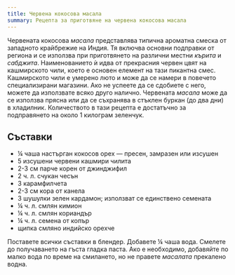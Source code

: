 ```yaml
---
title: Червена кокосова масала
summary: Рецепта за приготвяне на червена кокосова масала
---
```


Червената кокосова *масала* представлява типична ароматна смеска от западното крайбрежие на Индия. Тя включва основни подправки от региона и се използва при приготвянето на различни местни *кърита* и *сабджита*. Наименованието ѝ идва от прекрасния червен цвят на кашмирското чили, което е основен елемент на тази пикантна смес. Кашмирското чили е умерено люто и може да се намери в повечето специализирани магазини. Ако не успеете да се сдобиете с него, можете да използвате всяко друго налично. Червената *масала* може да се използва прясна или да се съхранява в стъклен буркан (до два дни) в хладилник. Количеството в тази рецепта е достатъчно за подправянето на около 1 килограм зеленчук.

## Съставки

- ¼ чаша настърган кокосов орех — пресен, замразен или изсушен
- 5 изсушени червени кашмири чилита
- 2-3 см парче корен от джинджифил
- 2 ч. л. счукан чесън
- 3 карамфилчета
- 2-3 см кора от канела
- 3 шушулки зелен кардамон; използват се единствено семената
- ¼ ч. л. смлян кимион
- ¼ ч. л. смлян кориандър
- ¼ ч. л. семена от копър
- щипка смляно индийско орехче

Поставете всички съставки в блендер. Добавете ¼ чаша вода. Смелете до получаването на гъста гладка паста. Ако е необходимо, добавяйте по малко вода по време на смилането, но не правете *масалата* прекалено водна.
